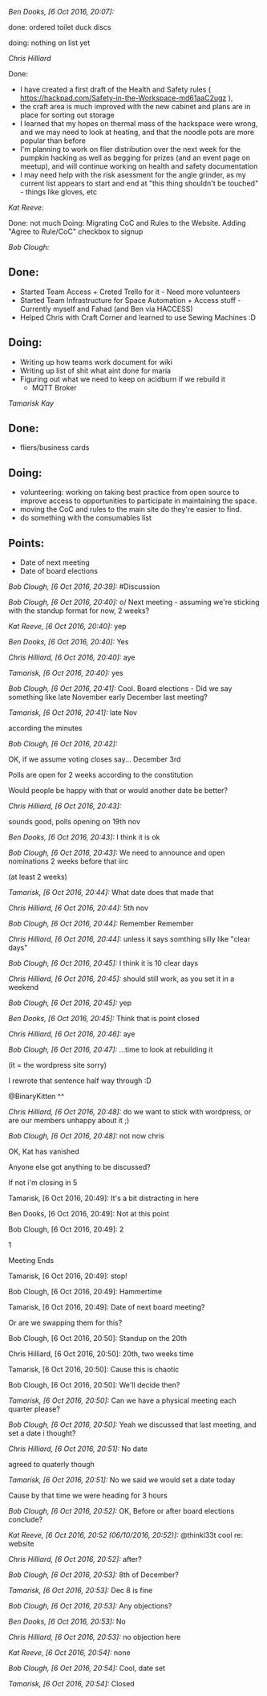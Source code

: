 *Ben Dooks, [6 Oct 2016, 20:07]:*

done: ordered toilet duck discs

doing: nothing on list yet

*Chris Hilliard*

Done:

- I have created a first draft of the Health and Safety rules ( https://hackpad.com/Safety-in-the-Workspace-md61aaC2ugz ),
- the craft area is much improved with the new cabinet and plans are in place for sorting out storage
- I learned that my hopes on thermal mass of the hackspace were wrong, and we may need to look at heating, and that the noodle pots are more popular than before
- I'm planning to work on flier distribution over the next week for the pumpkin hacking as well as begging for prizes (and an event page on meetup), and will continue working on health and safety documentation
- I may need help with the risk asessment for the angle grinder, as my current list appears to start and end at "this thing shouldn't be touched" - things like gloves, etc

*Kat Reeve:*

Done: not much
Doing: Migrating CoC and Rules to the Website. Adding "Agree to Rule/CoC" checkbox to signup

*Bob Clough:*

## Done:

- Started Team Access + Creted Trello for it - Need more volunteers
- Started Team Infrastructure for Space Automation + Access stuff - Currently myself and Fahad (and Ben via HACCESS)
- Helped Chris with Craft Corner and learned to use Sewing Machines :D

## Doing:

- Writing up how teams work document for wiki
- Writing up list of shit what aint done for maria
- Figuring out what we need to keep on acidburn if we rebuild it
  - MQTT Broker

*Tamarisk Kay*

## Done:
- fliers/business cards

## Doing:

- volunteering: working on taking best practice from open source to improve access to opportunities to participate in maintaining the space.
- moving the CoC and rules to the main site do they're easier to find.
- do something with the consumables list

## Points:
- Date of next meeting
- Date of board elections

*Bob Clough, [6 Oct 2016, 20:39]:*
#Discussion

*Bob Clough, [6 Oct 2016, 20:40]:*
o/ Next meeting - assuming we're sticking with the standup format for now, 2 weeks?

*Kat Reeve, [6 Oct 2016, 20:40]:*
yep

*Ben Dooks, [6 Oct 2016, 20:40]:*
Yes

*Chris Hilliard, [6 Oct 2016, 20:40]:*
aye

*Tamarisk, [6 Oct 2016, 20:40]:*
yes

*Bob Clough, [6 Oct 2016, 20:41]:*
Cool.  Board elections - Did we say something like late November early December last meeting?

*Tamarisk, [6 Oct 2016, 20:41]:*
late Nov

according the minutes

*Bob Clough, [6 Oct 2016, 20:42]:*

OK, if we assume voting closes say... December 3rd

Polls are open for 2 weeks according to the constitution

Would people be happy with that or would another date be better?

*Chris Hilliard, [6 Oct 2016, 20:43]:*

sounds good, polls opening on 19th nov

*Ben Dooks, [6 Oct 2016, 20:43]:*
I think it is ok

*Bob Clough, [6 Oct 2016, 20:43]:*
We need to announce and open nominations 2 weeks before that iirc

(at least 2 weeks)

*Tamarisk, [6 Oct 2016, 20:44]:*
What date does that made that

*Chris Hilliard, [6 Oct 2016, 20:44]:*
5th nov

*Bob Clough, [6 Oct 2016, 20:44]:*
Remember Remember

*Chris Hilliard, [6 Oct 2016, 20:44]:*
unless it says somthing silly like "clear days"

*Bob Clough, [6 Oct 2016, 20:45]:*
I think it is 10 clear days

*Chris Hilliard, [6 Oct 2016, 20:45]:*
should still work, as you set it in a weekend

*Bob Clough, [6 Oct 2016, 20:45]:*
yep

*Ben Dooks, [6 Oct 2016, 20:45]:*
Think that is point closed

*Chris Hilliard, [6 Oct 2016, 20:46]:*
aye

*Bob Clough, [6 Oct 2016, 20:47]:*
...time to look at rebuilding it

(it = the wordpress site sorry)

I rewrote that sentence half way through :D

@BinaryKitten ^^

*Chris Hilliard, [6 Oct 2016, 20:48]:*
do we want to stick with wordpress, or are our members unhappy about it ;)

*Bob Clough, [6 Oct 2016, 20:48]:*
not now chris

OK, Kat has vanished

Anyone else got anything to be discussed?

If not i'm closing in 5

Tamarisk, [6 Oct 2016, 20:49]:
It's a bit distracting in here

Ben Dooks, [6 Oct 2016, 20:49]:
Not at this point

Bob Clough, [6 Oct 2016, 20:49]:
2

1

Meeting Ends

Tamarisk, [6 Oct 2016, 20:49]:
stop!

Bob Clough, [6 Oct 2016, 20:49]:
Hammertime

Tamarisk, [6 Oct 2016, 20:49]:
Date of next board meeting?

Or are we swapping them for this?

Bob Clough, [6 Oct 2016, 20:50]:
Standup on the 20th

Chris Hilliard, [6 Oct 2016, 20:50]:
20th, two weeks time

Tamarisk, [6 Oct 2016, 20:50]:
Cause this is chaotic

Bob Clough, [6 Oct 2016, 20:50]:
We'll decide then?

*Tamarisk, [6 Oct 2016, 20:50]:*
Can we have a physical meeting each quarter please?

*Bob Clough, [6 Oct 2016, 20:50]:*
Yeah we discussed that last meeting, and set a date i thought?

*Chris Hilliard, [6 Oct 2016, 20:51]:*
No date

agreed to quaterly though

*Tamarisk, [6 Oct 2016, 20:51]:*
No we said we would set a date today

Cause by that time we were heading for 3 hours

*Bob Clough, [6 Oct 2016, 20:52]:*
OK, Before or after board elections conclude?

*Kat Reeve, [6 Oct 2016, 20:52 (06/10/2016, 20:52)]:*
@thinkl33t cool re: website

*Chris Hilliard, [6 Oct 2016, 20:52]:*
after?

*Bob Clough, [6 Oct 2016, 20:53]:*
8th of December?

*Tamarisk, [6 Oct 2016, 20:53]:*
Dec 8 is fine

*Bob Clough, [6 Oct 2016, 20:53]:*
Any objections?

*Ben Dooks, [6 Oct 2016, 20:53]:*
No

*Chris Hilliard, [6 Oct 2016, 20:53]:*
no objection here

*Kat Reeve, [6 Oct 2016, 20:54]:*
none

*Bob Clough, [6 Oct 2016, 20:54]:*
Cool, date set

*Tamarisk, [6 Oct 2016, 20:54]:*
Closed
